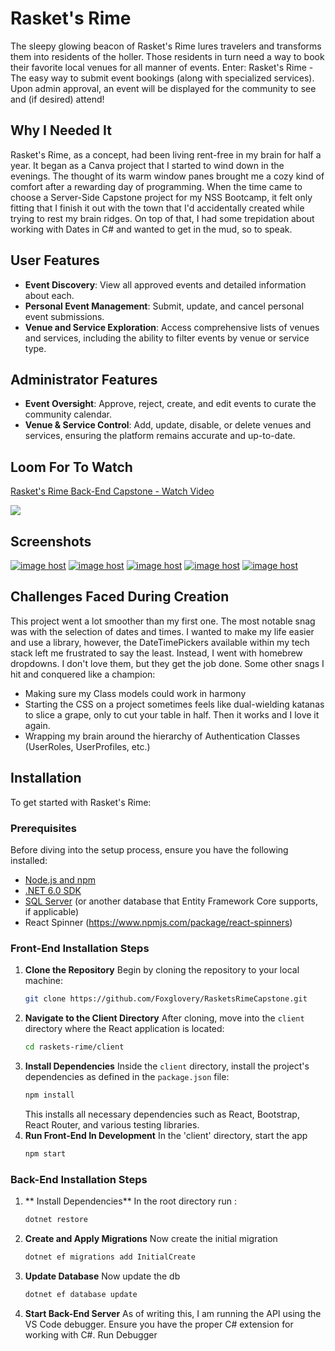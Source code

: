 # Rasket's Rime

The sleepy glowing beacon of Rasket's Rime lures travelers and transforms them into residents of the holler. Those residents in turn need a way to book their favorite local venues for all manner of events. Enter: Rasket's Rime - The easy way to submit event bookings (along with specialized services). Upon admin approval, an event will be displayed for the community to see and (if desired) attend!
## Why I Needed It

Rasket's Rime, as a concept, had been living rent-free in my brain for half a year. It began as a Canva project that I started to wind down in the evenings. The thought of its warm window panes brought me a cozy kind of comfort after a rewarding day of programming. When the time came to choose a Server-Side Capstone project for my NSS Bootcamp, it felt only fitting that I finish it out with the town that I'd accidentally created while trying to rest my brain ridges. On top of that, I had some trepidation about working with Dates in C# and wanted to get in the mud, so to speak.
## User Features

- **Event Discovery**: View all approved events and detailed information about each.
- **Personal Event Management**: Submit, update, and cancel personal event submissions.
- **Venue and Service Exploration**: Access comprehensive lists of venues and services, including the ability to filter events by venue or service type.

## Administrator Features

- **Event Oversight**: Approve, reject, create, and edit events to curate the community calendar.
- **Venue & Service Control**: Add, update, disable, or delete venues and services, ensuring the platform remains accurate and up-to-date.
## Loom For To Watch
<div>
    <a href="https://www.loom.com/share/e88545bd0d314096b141ab4f79bd47f4">
      <p>Rasket's Rime Back-End Capstone - Watch Video</p>
    </a>
    <a href="https://www.loom.com/share/e88545bd0d314096b141ab4f79bd47f4">
      <img style="max-width:300px;" src="https://cdn.loom.com/sessions/thumbnails/e88545bd0d314096b141ab4f79bd47f4-with-play.gif">
    </a>
  </div>

## Screenshots

<a href="https://imgbox.com/yKIguufW" target="_blank"><img src="https://images2.imgbox.com/72/ea/yKIguufW_o.png" alt="image host"/></a> <a href="https://imgbox.com/SmAwYRpv" target="_blank"><img src="https://images2.imgbox.com/cd/40/SmAwYRpv_o.png" alt="image host"/></a> <a href="https://imgbox.com/3aSPp6xg" target="_blank"><img src="https://images2.imgbox.com/06/09/3aSPp6xg_o.png" alt="image host"/></a> <a href="https://imgbox.com/NLne52C5" target="_blank"><img src="https://images2.imgbox.com/66/f8/NLne52C5_o.png" alt="image host"/></a> <a href="https://imgbox.com/1EbWX2HO" target="_blank"><img src="https://images2.imgbox.com/30/ea/1EbWX2HO_o.png" alt="image host"/></a>


## Challenges Faced During Creation
This project went a lot smoother than my first one. The most notable snag was with the selection of dates and times. I wanted to make my life easier and use a library, however, the DateTimePickers available within my tech stack left me frustrated to say the least. Instead, I went with homebrew dropdowns. I don't love them, but they get the job done. Some other snags I hit and conquered like a champion:

<ul>
    <li>Making sure my Class models could work in harmony</li>
    <li>Starting the CSS on a project sometimes feels like dual-wielding katanas to slice a grape, only to cut your table in half. Then it works and I love it again.</li>
    <li>Wrapping my brain around the hierarchy of Authentication Classes (UserRoles, UserProfiles, etc.)</li>
    
  
</ul>

## Installation

To get started with Rasket's Rime:



### Prerequisites
Before diving into the setup process, ensure you have the following installed:
- [Node.js and npm](https://nodejs.org/en/download/)
- [.NET 6.0 SDK](https://dotnet.microsoft.com/download)
- [SQL Server](https://www.microsoft.com/en-us/sql-server/sql-server-downloads) (or another database that Entity Framework Core supports, if applicable)
- React Spinner (https://www.npmjs.com/package/react-spinners)

### Front-End Installation Steps
1. **Clone the Repository**
   Begin by cloning the repository to your local machine:
   ```bash
   git clone https://github.com/Foxglovery/RasketsRimeCapstone.git
   ```
2. **Navigate to the Client Directory**
   After cloning, move into the `client` directory where the React application is located:
   ```bash
   cd raskets-rime/client
   ```
3. **Install Dependencies**
   Inside the `client` directory, install the project's dependencies as defined in the `package.json` file:
   ```bash
   npm install
   ```
   This installs all necessary dependencies such as React, Bootstrap, React Router, and various testing libraries.
4. **Run Front-End In Development**
   In the 'client' directory, start the app
   ```bash
   npm start
   ```
### Back-End Installation Steps
1. ** Install Dependencies**
   In the root directory run :
   ```bash
   dotnet restore
   ```
2. **Create and Apply Migrations**
   Now create the initial migration
   ```bash
   dotnet ef migrations add InitialCreate
   ```
3. **Update Database**
   Now update the db
   ```bash
   dotnet ef database update
   ```
4. **Start Back-End Server**
   As of writing this, I am running the API using the VS Code debugger.
   Ensure you have the proper C# extension for working with C#.
   Run Debugger
